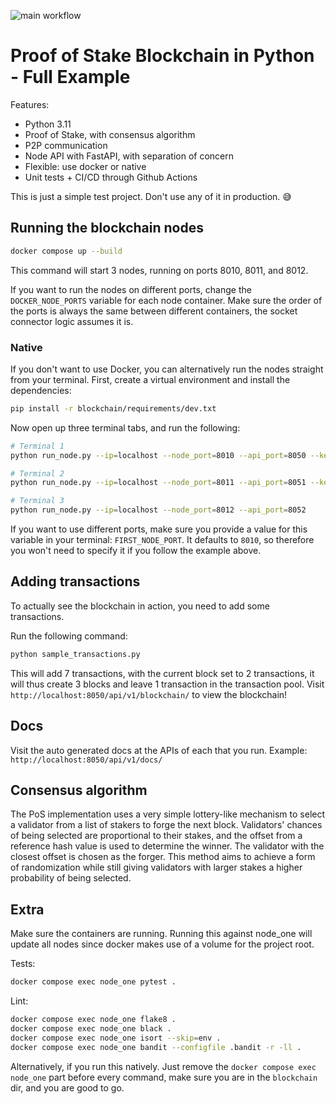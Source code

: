 ![main workflow](https://github.com/rafrasenberg/proof-of-stake-blockchain/actions/workflows/pipeline.main.yml/badge.svg)

# Proof of Stake Blockchain in Python - Full Example

Features:

- Python 3.11
- Proof of Stake, with consensus algorithm
- P2P communication
- Node API with FastAPI, with separation of concern
- Flexible: use docker or native
- Unit tests + CI/CD through Github Actions

This is just a simple test project. Don't use any of it in production. 😅


## Running the blockchain nodes
```sh
docker compose up --build
```

This command will start 3 nodes, running on ports 8010, 8011, and 8012. 

If you want to run the nodes on different ports, change the `DOCKER_NODE_PORTS` variable for each node container. Make sure the order of the ports is always the same between different containers, the socket connector logic assumes it is. 

### Native
If you don't want to use Docker, you can alternatively run the nodes straight from your terminal. First, create a virtual environment and install the dependencies:

```sh
pip install -r blockchain/requirements/dev.txt
```

Now open up three terminal tabs, and run the following:

```sh
# Terminal 1
python run_node.py --ip=localhost --node_port=8010 --api_port=8050 --key_file=./keys/genesis_private_key.pem

# Terminal 2
python run_node.py --ip=localhost --node_port=8011 --api_port=8051 --key_file=./keys/staker_private_key.pem

# Terminal 3
python run_node.py --ip=localhost --node_port=8012 --api_port=8052
```

If you want to use different ports, make sure you provide a value for this variable in your terminal: `FIRST_NODE_PORT`. It defaults to `8010`, so therefore you won't need to specify it if you follow the example above.

## Adding transactions

To actually see the blockchain in action, you need to add some transactions. 

Run the following command:

```sh
python sample_transactions.py
```

This will add 7 transactions, with the current block set to 2 transactions, it will thus create 3 blocks and leave 1 transaction in the transaction pool. Visit `http://localhost:8050/api/v1/blockchain/` to view the blockchain!

## Docs

Visit the auto generated docs at the APIs of each that you run. Example: `http://localhost:8050/api/v1/docs/`

## Consensus algorithm

The PoS implementation uses a very simple lottery-like mechanism to select a validator from a list of stakers to forge the next block. Validators' chances of being selected are proportional to their stakes, and the offset from a reference hash value is used to determine the winner. The validator with the closest offset is chosen as the forger. This method aims to achieve a form of randomization while still giving validators with larger stakes a higher probability of being selected. 

## Extra

Make sure the containers are running. Running this against node_one will update all nodes since docker makes use of a volume for the project root. 

Tests:

```sh
docker compose exec node_one pytest .
```

Lint:

```sh
docker compose exec node_one flake8 .
docker compose exec node_one black .
docker compose exec node_one isort --skip=env .
docker compose exec node_one bandit --configfile .bandit -r -ll .
```

Alternatively, if you run this natively. Just remove the `docker compose exec node_one` part before every command, make sure you are in the `blockchain` dir, and you are good to go.